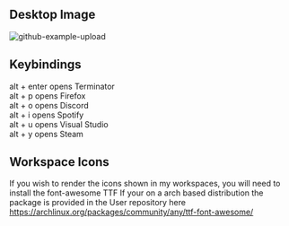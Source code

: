 ## Desktop Image
![github-example-upload](https://user-images.githubusercontent.com/74705524/104406391-2e15c500-552d-11eb-9f36-792a56aee9ad.png)


## Keybindings
alt + enter  opens Terminator     
alt + p      opens Firefox        
alt + o      opens Discord     
alt + i      opens Spotify      
alt + u      opens Visual Studio    
alt + y      opens Steam  

## Workspace Icons
If you wish to render the icons shown in my workspaces, you will need to install the font-awesome TTF
If your on a arch based distribution the package is provided in the User repository here 
https://archlinux.org/packages/community/any/ttf-font-awesome/

